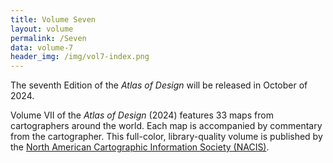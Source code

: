 ```yaml
---
title: Volume Seven
layout: volume
permalink: /Seven
data: volume-7
header_img: /img/vol7-index.png
---
```


The seventh Edition of the *Atlas of Design* will be released in October of 2024. 

Volume VII of the *Atlas of Design* (2024) features 33 maps from cartographers around the world. Each map is accompanied by commentary from the cartographer. This full-color, library-quality volume is published by the [North American Cartographic Information Society (NACIS)](http://nacis.org).

<!-- Physical details: 102 pages, hardcover, smythe sewn binding, 12” x 9” pages. -->
